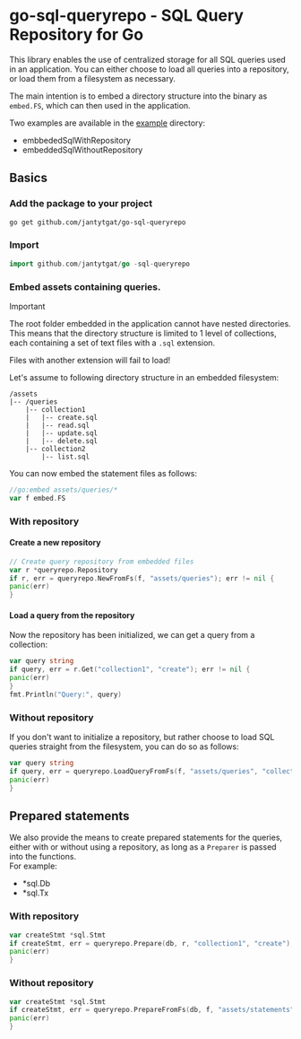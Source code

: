 # go-sql-queryrepo - SQL Query Repository for Go

This library enables the use of centralized storage for all SQL queries used in an application.
You can either choose to load all queries into a repository, or load them from a filesystem as necessary.

The main intention is to embed a directory structure into the binary as ```embed.FS```, which can then used in the
application.

Two examples are available in the [example](https://github.com/jantytgat/go-sql-queryrepo/tree/main/example) directory:
- embbededSqlWithRepository
- embeddedSqlWithoutRepository

## Basics

### Add the package to your project

```bash
go get github.com/jantytgat/go-sql-queryrepo
```

### Import
```go
import github.com/jantytgat/go -sql-queryrepo
```

### Embed assets containing queries.

> [!IMPORTANT]  
> The root folder embedded in the application cannot have nested directories.  
> This means that the directory structure is limited to 1 level of collections, each containing a set of text files with
> a ```.sql``` extension.
>
> Files with another extension will fail to load!

Let's assume to following directory structure in an embedded filesystem:

```
/assets
|-- /queries
    |-- collection1
    |   |-- create.sql
    |   |-- read.sql
    |   |-- update.sql
    |   |-- delete.sql
    |-- collection2
        |-- list.sql
```

You can now embed the statement files as follows:

```go
//go:embed assets/queries/*
var f embed.FS
```

### With repository

#### Create a new repository

```go
// Create query repository from embedded files
var r *queryrepo.Repository
if r, err = queryrepo.NewFromFs(f, "assets/queries"); err != nil {
panic(err)
}
```

#### Load a query from the repository

Now the repository has been initialized, we can get a query from a collection:

```go
var query string
if query, err = r.Get("collection1", "create"); err != nil {
panic(err)
}
fmt.Println("Query:", query)
```

### Without repository

If you don't want to initialize a repository, but rather choose to load SQL queries straight from the filesystem, you
can do so as follows:

```go
var query string
if query, err = queryrepo.LoadQueryFromFs(f, "assets/queries", "collection2", "list"); err != nil {
panic(err)
}
```

## Prepared statements

We also provide the means to create prepared statements for the queries, either with or without using a repository, as
long as a ```Preparer``` is passed into the functions.  
For example:

- *sql.Db
- *sql.Tx

### With repository

```go
var createStmt *sql.Stmt
if createStmt, err = queryrepo.Prepare(db, r, "collection1", "create"); err != nil {
panic(err)
}
```

### Without repository

```go
var createStmt *sql.Stmt
if createStmt, err = queryrepo.PrepareFromFs(db, f, "assets/statements", "collection1", "create"); err != nil {
panic(err)
}
```